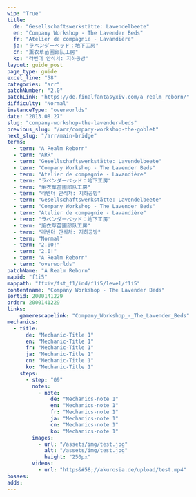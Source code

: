 ```yaml
---
wip: "True"
title:
  de: "Gesellschaftswerkstätte: Lavendelbeete"
  en: "Company Workshop - The Lavender Beds"
  fr: "Atelier de compagnie - Lavandière"
  ja: "ラベンダーベッド：地下工房"
  cn: "薰衣草苗圃部队工房"
  ko: "라벤더 안식처: 지하공방"
layout: guide_post
page_type: guide
excel_line: "58"
categories: "arr"
patchNumber: "2.0"
patchLink: "https://de.finalfantasyxiv.com/a_realm_reborn/"
difficulty: "Normal"
instanceType: "overworlds"
date: "2013.08.27"
slug: "company-workshop-the-lavender-beds"
previous_slug: "/arr/company-workshop-the-goblet"
next_slug: "/arr/main-bridge"
terms:
  - term: "A Realm Reborn"
  - term: "ARR"
  - term: "Gesellschaftswerkstätte: Lavendelbeete"
  - term: "Company Workshop - The Lavender Beds"
  - term: "Atelier de compagnie - Lavandière"
  - term: "ラベンダーベッド：地下工房"
  - term: "薰衣草苗圃部队工房"
  - term: "라벤더 안식처: 지하공방"
  - term: "Gesellschaftswerkstätte: Lavendelbeete"
  - term: "Company Workshop - The Lavender Beds"
  - term: "Atelier de compagnie - Lavandière"
  - term: "ラベンダーベッド：地下工房"
  - term: "薰衣草苗圃部队工房"
  - term: "라벤더 안식처: 지하공방"
  - term: "Normal"
  - term: "2.00!"
  - term: "2.0!"
  - term: "A Realm Reborn"
  - term: "overworlds"
patchName: "A Realm Reborn"
mapid: "f1i5"
mappath: "ffxiv/fst_f1/ind/f1i5/level/f1i5"
contentname: "Company Workshop - The Lavender Beds"
sortid: 2000141229
order: 2000141229
links:
    gamerescapelink: "Company_Workshop_-_The_Lavender_Beds"
mechanics:
  - title:
      de: "Mechanic-Title 1"
      en: "Mechanic-Title 1"
      fr: "Mechanic-Title 1"
      ja: "Mechanic-Title 1"
      cn: "Mechanic-Title 1"
      ko: "Mechanic-Title 1"
    steps:
      - step: "09"
        notes:
          - note:
              de: "Mechanics-note 1"
              en: "Mechanics-note 1"
              fr: "Mechanics-note 1"
              ja: "Mechanics-note 1"
              cn: "Mechanics-note 1"
              ko: "Mechanics-note 1"
        images:
          - url: "/assets/img/test.jpg"
            alt: "/assets/img/test.jpg"
            height: "250px"
        videos:
          - url: "https&#58;//akurosia.de/upload/test.mp4"
bosses:
adds:
---
```

